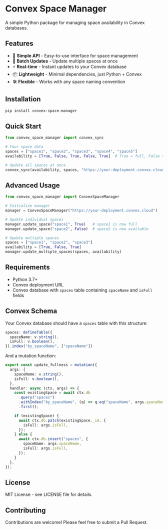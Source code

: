 # Convex Space Manager

A simple Python package for managing space availability in Convex databases.

## Features

- 🚀 **Simple API** - Easy-to-use interface for space management
- 🔄 **Batch Updates** - Update multiple spaces at once
- ⚡ **Real-time** - Instant updates to your Convex database
- 📦 **Lightweight** - Minimal dependencies, just Python + Convex
- 🛠️ **Flexible** - Works with any space naming convention

## Installation

```bash
pip install convex-space-manager
```

## Quick Start

```python
from convex_space_manager import convex_sync

# Your space data
spaces = ["space1", "space2", "space3", "space4", "space5"]
availability = [True, False, True, False, True]  # True = full, False = available

# Update all spaces at once
convex_sync(availability, spaces, "https://your-deployment.convex.cloud")
```

## Advanced Usage

```python
from convex_space_manager import ConvexSpaceManager

# Initialize manager
manager = ConvexSpaceManager("https://your-deployment.convex.cloud")

# Update individual spaces
manager.update_space("space1", True)   # space1 is now full
manager.update_space("space2", False)  # space2 is now available

# Update multiple spaces
spaces = ["space1", "space2", "space3"]
availability = [True, False, True]
manager.update_multiple_spaces(spaces, availability)
```

## Requirements

- Python 3.7+
- Convex deployment URL
- Convex database with `spaces` table containing `spaceName` and `isFull` fields

## Convex Schema

Your Convex database should have a `spaces` table with this structure:

```typescript
spaces: defineTable({
  spaceName: v.string(),
  isFull: v.boolean(),
}).index("by_spaceName", ["spaceName"])
```

And a mutation function:

```typescript
export const update_fullness = mutation({
  args: {
    spaceName: v.string(),
    isFull: v.boolean(),
  },
  handler: async (ctx, args) => {
    const existingSpace = await ctx.db
      .query("spaces")
      .withIndex("by_spaceName", (q) => q.eq("spaceName", args.spaceName))
      .first();

    if (existingSpace) {
      await ctx.db.patch(existingSpace._id, {
        isFull: args.isFull,
      });
    } else {
      await ctx.db.insert("spaces", {
        spaceName: args.spaceName,
        isFull: args.isFull,
      });
    }
  },
});
```

## License

MIT License - see LICENSE file for details.

## Contributing

Contributions are welcome! Please feel free to submit a Pull Request.
